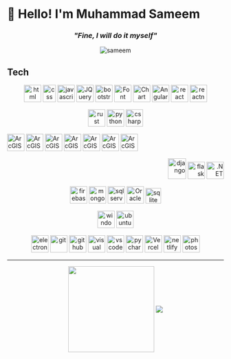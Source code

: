 # 👋 Hello! I'm Muhammad Sameem

### <p align="center"><em>"Fine, I will do it myself"</em></p>

<p align="center"> <img src="https://komarev.com/ghpvc/?username=sameem420&label=Views&color=yellow&style=flat" alt="sameem" /> </p>

## Tech

<p align="center">
<img src="https://upload.wikimedia.org/wikipedia/commons/thumb/6/61/HTML5_logo_and_wordmark.svg/1024px-HTML5_logo_and_wordmark.svg.png" alt="html" width="40" height="40"/>
<img src="https://upload.wikimedia.org/wikipedia/commons/thumb/d/d5/CSS3_logo_and_wordmark.svg/544px-CSS3_logo_and_wordmark.svg.png?20160530175649" alt="css" width="30" height="40"/>
<img src="https://upload.wikimedia.org/wikipedia/commons/thumb/9/99/Unofficial_JavaScript_logo_2.svg/512px-Unofficial_JavaScript_logo_2.svg.png?20141107110902" alt="javascript" width="40" height="40"/>
<img src="https://cdn.iconscout.com/icon/free/png-256/free-jquery-8-1175153.png" alt="JQuery" width="40" height="40" />
<img src="https://avatars1.githubusercontent.com/u/2918581?s=200&v=4" alt="bootstrap" width="40" height="40"/>
  <img src="https://upload.wikimedia.org/wikipedia/commons/thumb/5/5f/Font_Awesome_logomark_blue.svg/1200px-Font_Awesome_logomark_blue.svg.png" alt="Font Awesome" width="40" height="40" />
  <img src="https://www.chartjs.org/img/chartjs-logo.svg" alt="Chart JS" width="40" height="40" />
<img src="https://angularjs.org/img/ng-logo.png" alt="AngularJS" width="40" height="40"/>
<img src="https://cdn1.iconfinder.com/data/icons/programing-development-8/24/react_logo-512.png" alt="react" width="40" height="40"/>
  <img src="https://railsware.com/blog/wp-content/uploads/2018/08/React-Native-vs-Native-Development_Icon-1-180x180.png" alt="reactnative" width="40" height="40"/>
</p>

<p align="center"> 
<img src="https://cdn.iconscout.com/icon/free/png-256/rust-458183.png" alt="rust" width="40" height="40"/>
<img src="https://upload.wikimedia.org/wikipedia/commons/thumb/0/0a/Python.svg/2048px-Python.svg.png" alt="python" width="40" height="40"/>
<img src="https://user-images.githubusercontent.com/4821/255017351-9f5b83e7-cb9a-4f59-be6f-cb407c2247e9.png" alt="csharp" width="40" height="40"/> 
</p>

<div>
  <p align="left">
    <img src="https://upload.wikimedia.org/wikipedia/commons/thumb/d/df/ArcGIS_logo.png/800px-ArcGIS_logo.png" alt="ArcGIS Desktop" width="40" height="40" />
    <img src="https://www.arcgis.com/sharing/rest/content/items/f97dfe30cc504cfb8ca2c915bab784e6/resources/images/widget_3157/1611175349488.png" alt="ArcGIS Pro" width="40" height="40" />
    <img src="https://www.esri.com/content/dam/esrisites/en-us/common/icons/product-logos/ArcGISOnline.png" alt="ArcGIS Online" width="40" height="40" />
    <img src="https://www.esri.com/content/dam/esrisites/en-us/common/icons/product-logos/ArcGIS-Enterprise.png" alt="ArcGIS Enterprise" width="40" height="40" />
    <img src="https://www.esri.com/content/dam/esrisites/en-us/common/icons/product-logos/Survey123.png" alt="ArcGIS Survey123" width="40" height="40" />
    <img src="https://www.esri.com/content/dam/esrisites/en-us/common/icons/product-logos/Navigator.png" alt="ArcGIS Navigator" width="40" height="40" />
    <img src="https://www.esri.com/content/dam/esrisites/en-us/common/icons/product-logos/arcgis-workforce-220.png" alt="ArcGIS Workforce" width="40" height="40" />
  </p>
  <p align="right">
    <img src="https://www.djangoproject.com/m/img/logos/django-logo-negative.svg" alt="django" width="42" height="48"/>
    <img src="https://repository-images.githubusercontent.com/596892/cc2c69ec-9251-4b33-8283-b86a8659c9cb" alt="flask" width="40" height="40"/>
    <img src="https://upload.wikimedia.org/wikipedia/commons/thumb/7/7d/Microsoft_.NET_logo.svg/2048px-Microsoft_.NET_logo.svg.png" alt=".NET" width="40" height="40"/>
  </p>
</div>

<p align="center">
  <img src="https://www.vectorlogo.zone/logos/firebase/firebase-icon.svg" alt="firebase" width="40" height="40"/>
  <img src="https://img.icons8.com/color/452/mongodb.png" alt="mongodb" width="40" height="40"/>
  <img src="https://img.icons8.com/color/452/microsoft-sql-server.png" alt="sql server" width="40" height="40"/>
  <img src="https://sql.standout-dev.com/wp-content/uploads/2016/02/sqldev_512x512x32.png" alt="Oracle SQL Developer" width="40" height="40" />
  <img src="https://upload.wikimedia.org/wikipedia/commons/thumb/9/97/Sqlite-square-icon.svg/1200px-Sqlite-square-icon.svg.png" alt="sqlite" width="36" height="36"/>
</p>
<p align="center">
  <img src="https://www.freeiconspng.com/thumbs/windows-icon-png/cute-ball-windows-icon-png-16.png" alt="windows" width="40" height="40"/>
  <img src="https://upload.wikimedia.org/wikipedia/commons/thumb/b/b5/Former_Ubuntu_logo.svg/480px-Former_Ubuntu_logo.svg.png" alt="ubuntu" width="40" height="40"/>
</p>

<p align="center">
  <img src="https://upload.wikimedia.org/wikipedia/commons/thumb/9/91/Electron_Software_Framework_Logo.svg/256px-Electron_Software_Framework_Logo.svg.png" alt="electron" width="40" height="40"/>    
  <img src="https://www.vectorlogo.zone/logos/git-scm/git-scm-icon.svg" alt="git" width="40" height="40"/>
  <img src="https://upload.wikimedia.org/wikipedia/commons/c/c2/GitHub_Invertocat_Logo.svg" alt="github" width="40" height="40"/>
  <img src="https://upload.wikimedia.org/wikipedia/commons/thumb/5/59/Visual_Studio_Icon_2019.svg/1200px-Visual_Studio_Icon_2019.svg.png" alt="visual studio" width="40" height="40"/>
  <img src="https://upload.wikimedia.org/wikipedia/commons/thumb/9/9a/Visual_Studio_Code_1.35_icon.svg/1200px-Visual_Studio_Code_1.35_icon.svg.png" alt="vscode" width="40" height="40"/>
  <img src="https://blog.jetbrains.com/wp-content/uploads/2015/12/pycharm-PyCharm_400x400_Twitter_logo_white.png" alt="pycharm" width="40" height="40"/>
  <img src="https://assets.vercel.com/image/upload/front/favicon/vercel/180x180.png" alt="Vercel" width="40" height="40"/>
  <img src="https://ayushmanbh.netlify.app/static/media/netlify.c779369f.svg" alt="netlify" width="40" height="40"/>
  <img src="https://upload.wikimedia.org/wikipedia/commons/thumb/c/cf/Adobe_Photoshop_Express_logo.svg/1200px-Adobe_Photoshop_Express_logo.svg.png" alt="photoshop" width="40" height="40"/>
  
  
</p>

- - - -

<div align="center">
  <img height="200" align="center" src="https://github-readme-stats.vercel.app/api?username=sameem420&count_private=true&include_all_commits=true&show=reviews,discussions_started,discussions_answered,prs_merged,prs_merged_percentage&theme=transparent&rank_icon=github" />
  <img align="center" src="https://github-readme-stats.vercel.app/api/top-langs/?username=sameem420&layout=donut-vertical&theme=transparent" />
</div>



